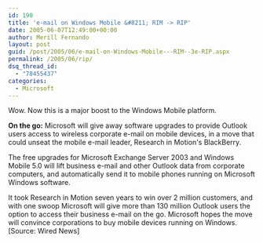 ```yaml
---
id: 190
title: 'e-mail on Windows Mobile &#8211; RIM -> RIP'
date: 2005-06-07T12:49:00+00:00
author: Merill Fernando
layout: post
guid: /post/2005/06/e-mail-on-Windows-Mobile---RIM--3e-RIP.aspx
permalink: /2005/06/rip/
dsq_thread_id:
  - "78455437"
categories:
  - Microsoft
---
```

<p>Wow. Now this is a major boost to the Windows Mobile platform.</p>
<p><strong>On the go:</strong> Microsoft will give away software upgrades to provide Outlook users access to wireless corporate e-mail on mobile devices, in a move that could unseat the mobile e-mail leader, Research in Motion's BlackBerry.</p>
<p>The free upgrades for Microsoft Exchange Server 2003 and Windows Mobile 5.0 will lift business e-mail and other Outlook data from corporate computers, and automatically send it to mobile phones running on Microsoft Windows software.</p>
<p>It took Research in Motion seven years to win over 2 million customers, and with one swoop Microsoft will give more than 130 million Outlook users the option to access their business e-mail on the go. Microsoft hopes the move will convince corporations to buy mobile devices running on Windows. [Source: Wired News]</p>